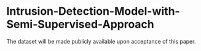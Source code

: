 # Intrusion-Detection-Model-with-Semi-Supervised-Approach

The dataset will be made publicly available upon acceptance of this paper.

